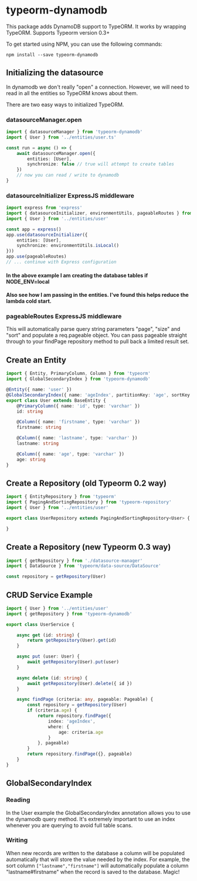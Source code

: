 # typeorm-dynamodb

This package adds DynamoDB support to TypeORM.  It works by wrapping TypeORM.
Supports Typeorm version 0.3+

To get started using NPM, you can use the following commands:

```
npm install --save typeorm-dynamodb
```

## Initializing the datasource
In dynamodb we don't really "open" a connection.  However, we will need to read in all the entities so TypeORM knows about them.

There are two easy ways to initialized TypeORM.

### datasourceManager.open
```typescript
import { datasourceManager } from 'typeorm-dynamodb'
import { User } from '../entities/user.ts'

const run = async () => {
    await datasourceManager.open({
        entities: [User],
        synchronize: false // true will attempt to create tables
    })
    // now you can read / write to dynamodb
}

```

### datasourceInitializer ExpressJS middleware

```typescript
import express from 'express'
import { datasourceInitializer, environmentUtils, pageableRoutes } from 'typeorm-dynamodb'
import { User } from '../entities/user'

const app = express()
app.use(datasourceInitializer({
    entities: [User],
    synchronize: environmentUtils.isLocal()
}))
app.use(pageableRoutes)
// ... continue with Express configuration

```
#### In the above example I am creating the database tables if NODE_ENV=local
#### Also see how I am passing in the entities.  I've found this helps reduce the lambda cold start.

### pageableRoutes ExpressJS middleware

This will automatically parse query string parameters "page", "size" and "sort" and populate a req.pageable object.
You can pass pageable straight through to your findPage repository method to pull back a limited result set.

## Create an Entity

```typescript
import { Entity, PrimaryColumn, Column } from 'typeorm'
import { GlobalSecondaryIndex } from 'typeorm-dynamodb'

@Entity({ name: 'user' })
@GlobalSecondaryIndex({ name: 'ageIndex', partitionKey: 'age', sortKey: ['lastname','firstname'] })
export class User extends BaseEntity {
    @PrimaryColumn({ name: 'id', type: 'varchar' })
    id: string

    @Column({ name: 'firstname', type: 'varchar' })
    firstname: string

    @Column({ name: 'lastname', type: 'varchar' })
    lastname: string

    @Column({ name: 'age', type: 'varchar' })
    age: string
}

```

## Create a Repository (old Typeorm 0.2 way)

```typescript
import { EntityRepository } from 'typeorm'
import { PagingAndSortingRepository } from 'typeorm-repository'
import { User } from '../entities/user'

export class UserRepository extends PagingAndSortingRepository<User> {

}
```

## Create a Repository (new Typeorm 0.3 way)

```typescript
import { getRepository } from './datasource-manager'
import { DataSource } from 'typeorm/data-source/DataSource'

const repository = getRepository(User)
```

## CRUD Service Example

```typescript
import { User } from '../entities/user'
import { getRepository } from 'typeorm-dynamodb'

export class UserService {

    async get (id: string) {
        return getRepository(User).get(id)
    }

    async put (user: User) {
        await getRepository(User).put(user)
    }

    async delete (id: string) {
        await getRepository(User).delete({ id })
    }

    async findPage (criteria: any, pageable: Pageable) {
        const repository = getRepository(User)
        if (criteria.age) {
            return repository.findPage({
                index: 'ageIndex',
                where: {
                    age: criteria.age
                }
            }, pageable)
        }
        return repository.findPage({}, pageable)
    }
}
```

## GlobalSecondaryIndex

### Reading
In the User example the GlobalSecondaryIndex annotation allows you to use the dynamodb query method.  It's extremely important to 
use an index whenever you are querying to avoid full table scans.  

### Writing
When new records are written to the database a column will be populated automatically that will store the value needed by the index.
For example, the sort column ```["lastname","firstname"]``` will automatically populate a column "lastname#firstname" when the record is 
saved to the database.  Magic!

